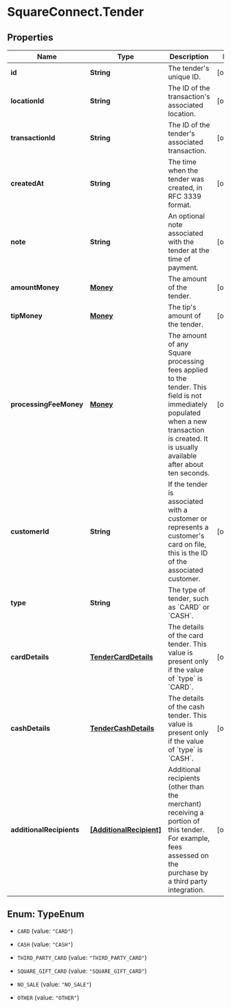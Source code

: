 # SquareConnect.Tender

## Properties
Name | Type | Description | Notes
------------ | ------------- | ------------- | -------------
**id** | **String** | The tender&#39;s unique ID. | [optional] 
**locationId** | **String** | The ID of the transaction&#39;s associated location. | [optional] 
**transactionId** | **String** | The ID of the tender&#39;s associated transaction. | [optional] 
**createdAt** | **String** | The time when the tender was created, in RFC 3339 format. | [optional] 
**note** | **String** | An optional note associated with the tender at the time of payment. | [optional] 
**amountMoney** | [**Money**](Money.md) | The amount of the tender. | [optional] 
**tipMoney** | [**Money**](Money.md) | The tip&#39;s amount of the tender. | [optional] 
**processingFeeMoney** | [**Money**](Money.md) | The amount of any Square processing fees applied to the tender.  This field is not immediately populated when a new transaction is created. It is usually available after about ten seconds. | [optional] 
**customerId** | **String** | If the tender is associated with a customer or represents a customer&#39;s card on file, this is the ID of the associated customer. | [optional] 
**type** | **String** | The type of tender, such as &#x60;CARD&#x60; or &#x60;CASH&#x60;. | 
**cardDetails** | [**TenderCardDetails**](TenderCardDetails.md) | The details of the card tender.  This value is present only if the value of &#x60;type&#x60; is &#x60;CARD&#x60;. | [optional] 
**cashDetails** | [**TenderCashDetails**](TenderCashDetails.md) | The details of the cash tender.  This value is present only if the value of &#x60;type&#x60; is &#x60;CASH&#x60;. | [optional] 
**additionalRecipients** | [**[AdditionalRecipient]**](AdditionalRecipient.md) | Additional recipients (other than the merchant) receiving a portion of this tender. For example, fees assessed on the purchase by a third party integration. | [optional] 


<a name="TypeEnum"></a>
## Enum: TypeEnum


* `CARD` (value: `"CARD"`)

* `CASH` (value: `"CASH"`)

* `THIRD_PARTY_CARD` (value: `"THIRD_PARTY_CARD"`)

* `SQUARE_GIFT_CARD` (value: `"SQUARE_GIFT_CARD"`)

* `NO_SALE` (value: `"NO_SALE"`)

* `OTHER` (value: `"OTHER"`)




